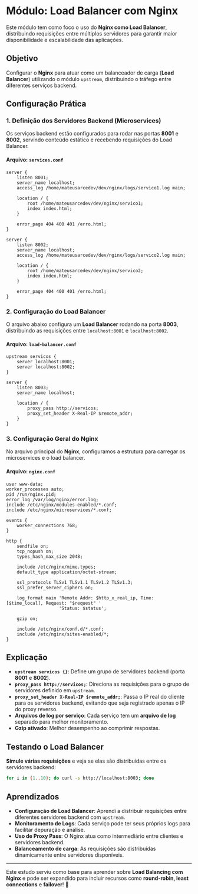 # Módulo: Load Balancer com Nginx

Este módulo tem como foco o uso do **Nginx como Load Balancer**, distribuindo requisições entre múltiplos servidores para garantir maior disponibilidade e escalabilidade das aplicações.

## Objetivo
Configurar o **Nginx** para atuar como um balanceador de carga (**Load Balancer**) utilizando o módulo `upstream`, distribuindo o tráfego entre diferentes serviços backend.

## Configuração Prática

### 1. Definição dos Servidores Backend (Microservices)

Os serviços backend estão configurados para rodar nas portas **8001** e **8002**, servindo conteúdo estático e recebendo requisições do Load Balancer.

#### **Arquivo: `services.conf`**
```nginx
server {
    listen 8001;
    server_name localhost;
    access_log /home/mateusarcedev/dev/nginx/logs/servico1.log main;

    location / {
        root /home/mateusarcedev/dev/nginx/servico1;
        index index.html;
    }

    error_page 404 400 401 /erro.html;
}

server {
    listen 8002;
    server_name localhost;
    access_log /home/mateusarcedev/dev/nginx/logs/servico2.log main;

    location / {
        root /home/mateusarcedev/dev/nginx/servico2;
        index index.html;
    }

    error_page 404 400 401 /erro.html;
}
```

### 2. Configuração do Load Balancer

O arquivo abaixo configura um **Load Balancer** rodando na porta **8003**, distribuindo as requisições entre `localhost:8001` e `localhost:8002`.

#### **Arquivo: `load-balancer.conf`**
```nginx
upstream servicos {
    server localhost:8001;
    server localhost:8002;
}

server {
    listen 8003;
    server_name localhost;

    location / {
        proxy_pass http://servicos;
        proxy_set_header X-Real-IP $remote_addr;
    }
}
```

### 3. Configuração Geral do Nginx

No arquivo principal do **Nginx**, configuramos a estrutura para carregar os microservices e o load balancer.

#### **Arquivo: `nginx.conf`**
```nginx
user www-data;
worker_processes auto;
pid /run/nginx.pid;
error_log /var/log/nginx/error.log;
include /etc/nginx/modules-enabled/*.conf;
include /etc/nginx/microservices/*.conf;

events {
    worker_connections 768;
}

http {
    sendfile on;
    tcp_nopush on;
    types_hash_max_size 2048;

    include /etc/nginx/mime.types;
    default_type application/octet-stream;

    ssl_protocols TLSv1 TLSv1.1 TLSv1.2 TLSv1.3;
    ssl_prefer_server_ciphers on;

    log_format main 'Remote Addr: $http_x_real_ip, Time: [$time_local], Request: "$request" '
                    'Status: $status';

    gzip on;

    include /etc/nginx/conf.d/*.conf;
    include /etc/nginx/sites-enabled/*;
}
```

## Explicação

- **`upstream servicos {}`**: Define um grupo de servidores backend (porta **8001** e **8002**).
- **`proxy_pass http://servicos;`**: Direciona as requisições para o grupo de servidores definido em `upstream`.
- **`proxy_set_header X-Real-IP $remote_addr;`**: Passa o IP real do cliente para os servidores backend, evitando que seja registrado apenas o IP do proxy reverso.
- **Arquivos de log por serviço**: Cada serviço tem um **arquivo de log** separado para melhor monitoramento.
- **Gzip ativado**: Melhor desempenho ao comprimir respostas.

## Testando o Load Balancer
**Simule várias requisições** e veja se elas são distribuídas entre os servidores backend:
   ```bash
   for i in {1..10}; do curl -s http://localhost:8003; done
   ```

## Aprendizados
- **Configuração de Load Balancer**: Aprendi a distribuir requisições entre diferentes servidores backend com `upstream`.
- **Monitoramento de Logs**: Cada serviço pode ter seus próprios logs para facilitar depuração e análise.
- **Uso de Proxy Pass**: O Nginx atua como intermediário entre clientes e servidores backend.
- **Balanceamento de carga**: As requisições são distribuídas dinamicamente entre servidores disponíveis.

---

Este estudo serviu como base para aprender sobre **Load Balancing com Nginx** e pode ser expandido para incluir recursos como **round-robin, least connections** e **failover**! 🚀

